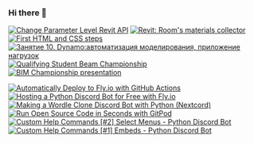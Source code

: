 ### Hi there 👋

<!-- BEGIN YOUTUBE-CARDS -->
[![Change Parameter Level Revit API](https://ytcards.demolab.com/?id=1F6EUURSrd4&title=Change+Parameter+Level+Revit+API&lang=en&timestamp=1691412900&background_color=%230d1117&title_color=%23ffffff&stats_color=%23dedede&max_title_lines=1&width=250&border_radius=5 "Change Parameter Level Revit API")](https://www.youtube.com/watch?v=1F6EUURSrd4)
[![Revit: Room's materials collector](https://ytcards.demolab.com/?id=HQAaqaAwAYo&title=Revit%3A+Room%27s+materials+collector&lang=en&timestamp=1690207674&background_color=%230d1117&title_color=%23ffffff&stats_color=%23dedede&max_title_lines=1&width=250&border_radius=5 "Revit: Room's materials collector")](https://www.youtube.com/watch?v=HQAaqaAwAYo)
[![First HTML and CSS steps](https://ytcards.demolab.com/?id=1tbb4JUSlA0&title=First+HTML+and+CSS+steps&lang=en&timestamp=1683123519&background_color=%230d1117&title_color=%23ffffff&stats_color=%23dedede&max_title_lines=1&width=250&border_radius=5 "First HTML and CSS steps")](https://www.youtube.com/watch?v=1tbb4JUSlA0)
[![Занятие 10. Dynamo:автоматизация моделирования, приложение нагрузок](https://ytcards.demolab.com/?id=mUHd9OJtewc&title=%D0%97%D0%B0%D0%BD%D1%8F%D1%82%D0%B8%D0%B5+10.+Dynamo%3A%D0%B0%D0%B2%D1%82%D0%BE%D0%BC%D0%B0%D1%82%D0%B8%D0%B7%D0%B0%D1%86%D0%B8%D1%8F+%D0%BC%D0%BE%D0%B4%D0%B5%D0%BB%D0%B8%D1%80%D0%BE%D0%B2%D0%B0%D0%BD%D0%B8%D1%8F%2C+%D0%BF%D1%80%D0%B8%D0%BB%D0%BE%D0%B6%D0%B5%D0%BD%D0%B8%D0%B5+%D0%BD%D0%B0%D0%B3%D1%80%D1%83%D0%B7%D0%BE%D0%BA&lang=en&timestamp=1650010278&background_color=%230d1117&title_color=%23ffffff&stats_color=%23dedede&max_title_lines=1&width=250&border_radius=5 "Занятие 10. Dynamo:автоматизация моделирования, приложение нагрузок")](https://www.youtube.com/watch?v=mUHd9OJtewc)
[![Qualifying Student Beam Championship](https://ytcards.demolab.com/?id=PTK3IIjiKeA&title=Qualifying+Student+Beam+Championship&lang=en&timestamp=1647696075&background_color=%230d1117&title_color=%23ffffff&stats_color=%23dedede&max_title_lines=1&width=250&border_radius=5 "Qualifying Student Beam Championship")](https://www.youtube.com/watch?v=PTK3IIjiKeA)
[![BIM Championship presentation](https://ytcards.demolab.com/?id=Ii-BvNykBV4&title=BIM+Championship+presentation&lang=en&timestamp=1647636386&background_color=%230d1117&title_color=%23ffffff&stats_color=%23dedede&max_title_lines=1&width=250&border_radius=5 "BIM Championship presentation")](https://www.youtube.com/watch?v=Ii-BvNykBV4)
<!-- END YOUTUBE-CARDS -->

<!-- BEGIN EXAMPLE-YOUTUBE-CARDS -->
<a href="https://www.youtube.com/watch?v=6u9BrDaSHJc">
  <picture>
    <source media="(prefers-color-scheme: dark)" srcset="https://ytcards.demolab.com/?id=6u9BrDaSHJc&title=Automatically+Deploy+to+Fly.io+with+GitHub+Actions&lang=en&timestamp=1661864404&background_color=%230d1117&title_color=%23ffffff&stats_color=%23dedede&max_title_lines=2&width=250&border_radius=5&duration=312">
    <img src="https://ytcards.demolab.com/?id=6u9BrDaSHJc&title=Automatically+Deploy+to+Fly.io+with+GitHub+Actions&lang=en&timestamp=1661864404&background_color=%23ffffff&title_color=%2324292f&stats_color=%2357606a&max_title_lines=2&width=250&border_radius=5&duration=312" alt="Automatically Deploy to Fly.io with GitHub Actions" title="Automatically Deploy to Fly.io with GitHub Actions">
  </picture>
</a>
<a href="https://www.youtube.com/watch?v=J7Fm7MdZn_E">
  <picture>
    <source media="(prefers-color-scheme: dark)" srcset="https://ytcards.demolab.com/?id=J7Fm7MdZn_E&title=Hosting+a+Python+Discord+Bot+for+Free+with+Fly.io&lang=en&timestamp=1661708747&background_color=%230d1117&title_color=%23ffffff&stats_color=%23dedede&max_title_lines=2&width=250&border_radius=5&duration=403">
    <img src="https://ytcards.demolab.com/?id=J7Fm7MdZn_E&title=Hosting+a+Python+Discord+Bot+for+Free+with+Fly.io&lang=en&timestamp=1661708747&background_color=%23ffffff&title_color=%2324292f&stats_color=%2357606a&max_title_lines=2&width=250&border_radius=5&duration=403" alt="Hosting a Python Discord Bot for Free with Fly.io" title="Hosting a Python Discord Bot for Free with Fly.io">
  </picture>
</a>
<a href="https://www.youtube.com/watch?v=0p_eQGKFY3I">
  <picture>
    <source media="(prefers-color-scheme: dark)" srcset="https://ytcards.demolab.com/?id=0p_eQGKFY3I&title=Making+a+Wordle+Clone+Discord+Bot+with+Python+%28Nextcord%29&lang=en&timestamp=1643900217&background_color=%230d1117&title_color=%23ffffff&stats_color=%23dedede&max_title_lines=2&width=250&border_radius=5&duration=2115">
    <img src="https://ytcards.demolab.com/?id=0p_eQGKFY3I&title=Making+a+Wordle+Clone+Discord+Bot+with+Python+%28Nextcord%29&lang=en&timestamp=1643900217&background_color=%23ffffff&title_color=%2324292f&stats_color=%2357606a&max_title_lines=2&width=250&border_radius=5&duration=2115" alt="Making a Wordle Clone Discord Bot with Python (Nextcord)" title="Making a Wordle Clone Discord Bot with Python (Nextcord)">
  </picture>
</a>
<a href="https://www.youtube.com/watch?v=Mt_Bsj6K9Lw">
  <picture>
    <source media="(prefers-color-scheme: dark)" srcset="https://ytcards.demolab.com/?id=Mt_Bsj6K9Lw&title=Run+Open+Source+Code+in+Seconds+with+GitPod&lang=en&timestamp=1642108413&background_color=%230d1117&title_color=%23ffffff&stats_color=%23dedede&max_title_lines=2&width=250&border_radius=5&duration=578">
    <img src="https://ytcards.demolab.com/?id=Mt_Bsj6K9Lw&title=Run+Open+Source+Code+in+Seconds+with+GitPod&lang=en&timestamp=1642108413&background_color=%23ffffff&title_color=%2324292f&stats_color=%2357606a&max_title_lines=2&width=250&border_radius=5&duration=578" alt="Run Open Source Code in Seconds with GitPod" title="Run Open Source Code in Seconds with GitPod">
  </picture>
</a>
<a href="https://www.youtube.com/watch?v=xsA5QAkr-04">
  <picture>
    <source media="(prefers-color-scheme: dark)" srcset="https://ytcards.demolab.com/?id=xsA5QAkr-04&title=Custom+Help+Commands+%5B%232%5D+Select+Menus+-+Python+Discord+Bot&lang=en&timestamp=1633051808&background_color=%230d1117&title_color=%23ffffff&stats_color=%23dedede&max_title_lines=2&width=250&border_radius=5&duration=1188">
    <img src="https://ytcards.demolab.com/?id=xsA5QAkr-04&title=Custom+Help+Commands+%5B%232%5D+Select+Menus+-+Python+Discord+Bot&lang=en&timestamp=1633051808&background_color=%23ffffff&title_color=%2324292f&stats_color=%2357606a&max_title_lines=2&width=250&border_radius=5&duration=1188" alt="Custom Help Commands [#2] Select Menus - Python Discord Bot" title="Custom Help Commands [#2] Select Menus - Python Discord Bot">
  </picture>
</a>
<a href="https://www.youtube.com/watch?v=TzR8At0SFQI">
  <picture>
    <source media="(prefers-color-scheme: dark)" srcset="https://ytcards.demolab.com/?id=TzR8At0SFQI&title=Custom+Help+Commands+%5B%231%5D+Embeds+-+Python+Discord+Bot&lang=en&timestamp=1632947582&background_color=%230d1117&title_color=%23ffffff&stats_color=%23dedede&max_title_lines=2&width=250&border_radius=5&duration=1245">
    <img src="https://ytcards.demolab.com/?id=TzR8At0SFQI&title=Custom+Help+Commands+%5B%231%5D+Embeds+-+Python+Discord+Bot&lang=en&timestamp=1632947582&background_color=%23ffffff&title_color=%2324292f&stats_color=%2357606a&max_title_lines=2&width=250&border_radius=5&duration=1245" alt="Custom Help Commands [#1] Embeds - Python Discord Bot" title="Custom Help Commands [#1] Embeds - Python Discord Bot">
  </picture>
</a>
<!-- END EXAMPLE-YOUTUBE-CARDS -->
